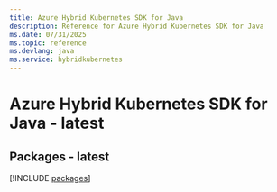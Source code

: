 ```yaml
---
title: Azure Hybrid Kubernetes SDK for Java
description: Reference for Azure Hybrid Kubernetes SDK for Java
ms.date: 07/31/2025
ms.topic: reference
ms.devlang: java
ms.service: hybridkubernetes
---
```

# Azure Hybrid Kubernetes SDK for Java - latest
## Packages - latest
[!INCLUDE [packages](hybrid-kubernetes-index.md)]